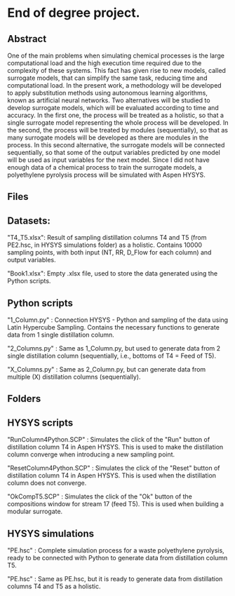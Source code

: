 # End of degree project.

## Abstract 

One of the main problems when simulating chemical processes is the large computational load and the high execution time required due to the complexity of these systems. This fact has given rise to new models, called surrogate models, that can simplify the same task, reducing time and computational load. In the present work, a methodology will be developed to apply substitution methods using autonomous learning algorithms, known as artificial neural networks. Two alternatives will be studied to develop surrogate models, which will be evaluated according to time and accuracy. In the first one, the process will be treated as a holistic, so that a single surrogate model representing the whole process will be developed. In the second, the process will be treated by modules (sequentially), so that as many surrogate models will be developed as there are modules in the process. In this second alternative, the surrogate models will be connected sequentially, so that some of the output variables predicted by one model will be used as input variables for the next model. Since I did not have enough data of a chemical process to train the surrogate models, a polyethylene pyrolysis process will be simulated with Aspen HYSYS.

## Files

## Datasets:

"T4_T5.xlsx": Result of sampling distillation columns T4 and T5 (from PE2.hsc, in HYSYS simulations folder) as a holistic. Contains 10000 sampling points, with both input (NT, RR, D_Flow for each column) and output variables.

"Book1.xlsx": Empty .xlsx file, used to store the data generated using the Python scripts.

## Python scripts

"1_Column.py" : Connection HYSYS - Python and sampling of the data using Latin Hypercube Sampling. Contains the necessary functions to generate data from 1 single distillation column.

"2_Columns.py" : Same as 1_Column.py, but used to generate data from 2 single distillation column (sequentially, i.e., bottoms of T4 = Feed of T5).

"X_Columns.py" : Same as 2_Column.py, but can generate data from multiple (X) distillation columns (sequentially).

## Folders

## HYSYS scripts

"RunColumn4Python.SCP" : Simulates the click of the "Run" button of distillation column T4 in Aspen HYSYS. This is used to make the distillation column converge when introducing a new sampling point.

"ResetColumn4Python.SCP" : Simulates the click of the "Reset" button of distillation column T4 in Aspen HYSYS. This is used when the distillation column does not converge.

"OkCompT5.SCP" : Simulates the click of the "Ok" button of the compositions window for stream 17 (feed T5). This is used when building a modular surrogate.

## HYSYS simulations

"PE.hsc" : Complete simulation process for a waste polyethylene pyrolysis, ready to be connected with Python to generate data from distillation column T5.

"PE.hsc" : Same as PE.hsc, but it is ready to generate data from distillation columns T4 and T5 as a holistic.


